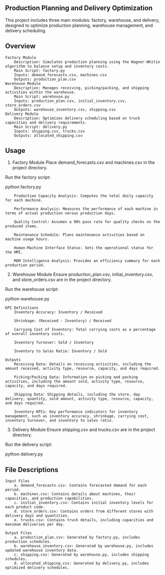 
## Production Planning and Delivery Optimization
This project includes three main modules: factory, warehouse, and delivery, designed to optimize production planning, warehouse management, and delivery scheduling.
## Overview
    Factory Module
        Description: Simulates production planning using the Wagner-Whitin algorithm to balance setup and inventory costs.
        Main Script: factory.py
        Inputs: demand_forecasts.csv, machines.csv
        Outputs: production_plan.csv
    Warehouse Module
        Description: Manages receiving, picking/packing, and shipping activities within the warehouse.
        Main Script: warehouse.py
        Inputs: production_plan.csv, initial_inventory.csv, store_orders.csv
        Outputs: warehouse_inventory.csv, shipping.csv
    Delivery Module
        Description: Optimizes delivery scheduling based on truck capacities and delivery requirements.
        Main Script: delivery.py
        Inputs: shipping.csv, trucks.csv
        Outputs: allocated_shipping.csv
## Usage
1. Factory Module
Place demand_forecasts.csv and machines.csv in the project directory.

Run the factory script:

python factory.py

        Production Capacity Analysis: Computes the total daily capacity for each machine.

        Performance Analysis: Measures the performance of each machine in terms of actual production versus production days.

        Quality Control: Assumes a 98% pass rate for quality checks on the produced items.

        Maintenance Schedule: Plans maintenance activities based on machine usage hours.

        Human-Machine Interface Status: Sets the operational status for the HMI.

        MOM Intelligence Analysis: Provides an efficiency summary for each production period.

2. Warehouse Module
Ensure production_plan.csv, initial_inventory.csv, and store_orders.csv are in the project directory.

Run the warehouse script:

python warehouse.py

    KPI Definitions
        Inventory Accuracy: Inventory / Received
        
        Shrinkage: (Received - Inventory) / Received
        
        Carrying Cost of Inventory: Total carrying costs as a percentage of overall inventory costs.
        
        Inventory Turnover: Sold / Inventory
        
        Inventory to Sales Ratio: Inventory / Sold
        
    Outputs
        Receiving Data: Details on receiving activities, including the amount received, activity type, resource, capacity, and days required.
        
        Picking/Packing Data: Information on picking and packing activities, including the amount sold, activity type, resource, capacity, and days required.
        
        Shipping Data: Shipping details, including the store, day delivery, quantity, sold amount, activity type, resource, capacity, and days required.
        
        Inventory KPIs: Key performance indicators for inventory management, such as inventory accuracy, shrinkage, carrying cost, inventory turnover, and inventory to sales ratio.

3. Delivery Module
Ensure shipping.csv and trucks.csv are in the project directory.

Run the delivery script:

python delivery.py
## File Descriptions
    Input Files
        a. demand_forecasts.csv: Contains forecasted demand for each period.
        b. machines.csv: Contains details about machines, their capacities, and production capabilities.
        c. initial_inventory.csv: Contains initial inventory levels for each product code.
        d. store_orders.csv: Contains orders from different stores with delivery days and quantities.
        e. trucks.csv: Contains truck details, including capacities and maximum deliveries per day.

    Output Files
        a. production_plan.csv: Generated by factory.py, includes production schedules.
        b. warehouse_inventory.csv: Generated by warehouse.py, includes updated warehouse inventory data.
        c. shipping.csv: Generated by warehouse.py, includes shipping schedules.
        d. allocated_shipping.csv: Generated by delivery.py, includes optimized delivery schedules.
